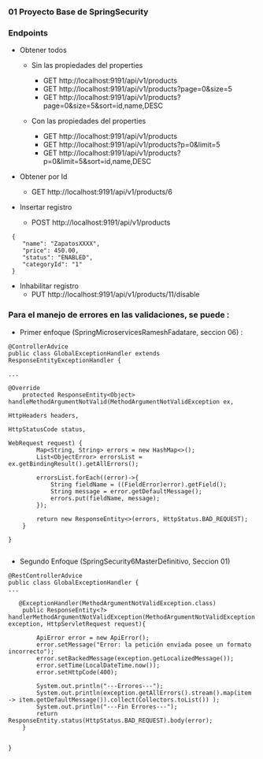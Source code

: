 ### 01 Proyecto Base de SpringSecurity

### Endpoints
- Obtener todos
  - Sin las propiedades del properties
    - GET http://localhost:9191/api/v1/products
    - GET http://localhost:9191/api/v1/products?page=0&size=5
    - GET http://localhost:9191/api/v1/products?page=0&size=5&sort=id,name,DESC

  - Con las propiedades del properties
    - GET http://localhost:9191/api/v1/products
    - GET http://localhost:9191/api/v1/products?p=0&limit=5
    - GET http://localhost:9191/api/v1/products?p=0&limit=5&sort=id,name,DESC

- Obtener por Id
  - GET http://localhost:9191/api/v1/products/6

- Insertar registro
  - POST http://localhost:9191/api/v1/products
```
 {
    "name": "ZapatosXXXX",
    "price": 450.00,
    "status": "ENABLED",
    "categoryId": "1"
 }
```  
- Inhabilitar registro
  - PUT http://localhost:9191/api/v1/products/11/disable


### Para el manejo de errores en las validaciones, se puede :
- Primer enfoque (SpringMicroservicesRameshFadatare, seccion 06) :
```
@ControllerAdvice
public class GlobalExceptionHandler extends ResponseEntityExceptionHandler {

...

@Override
    protected ResponseEntity<Object> handleMethodArgumentNotValid(MethodArgumentNotValidException ex,
                                                                  HttpHeaders headers,
                                                                  HttpStatusCode status,
                                                                  WebRequest request) {
        Map<String, String> errors = new HashMap<>();
        List<ObjectError> errorsList = ex.getBindingResult().getAllErrors();

        errorsList.forEach((error)->{
            String fieldName = ((FieldError)error).getField();
            String message = error.getDefaultMessage();
            errors.put(fieldName, message);
        });

        return new ResponseEntity<>(errors, HttpStatus.BAD_REQUEST);
    }
    
}
    
```

- Segundo Enfoque (SpringSecurity6MasterDefinitivo, Seccion 01)
```
@RestControllerAdvice
public class GlobalExceptionHandler {
...

   @ExceptionHandler(MethodArgumentNotValidException.class)
    public ResponseEntity<?> handlerMethodArgumentNotValidException(MethodArgumentNotValidException exception, HttpServletRequest request){

        ApiError error = new ApiError();
        error.setMessage("Error: la petición enviada posee un formato incorrecto");
        error.setBackedMessage(exception.getLocalizedMessage());
        error.setTime(LocalDateTime.now());
        error.setHttpCode(400);

        System.out.println("---Errores---");
        System.out.println(exception.getAllErrors().stream().map(item -> item.getDefaultMessage()).collect(Collectors.toList()) );
        System.out.println("---Fin Errores---");
        return ResponseEntity.status(HttpStatus.BAD_REQUEST).body(error);
    }


}

```